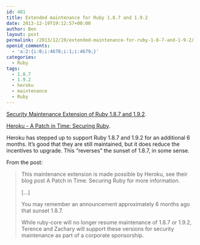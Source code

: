 ```yaml
---
id: 401
title: Extended maintenance for Ruby 1.8.7 and 1.9.2
date: 2013-12-19T19:12:57+00:00
author: Ben
layout: post
permalink: /2013/12/19/extended-maintenance-for-ruby-1-8-7-and-1-9-2/
openid_comments:
  - 'a:2:{i:0;i:4678;i:1;i:4679;}'
categories:
  - Ruby
tags:
  - 1.8.7
  - 1.9.2
  - heroku
  - maintenance
  - Ruby
---
```

[Security Maintenance Extension of Ruby 1.8.7 and 1.9.2](https://www.ruby-lang.org/en/news/2013/12/17/maintenance-of-1-8-7-and-1-9-2/).

[Heroku - A Patch in Time: Securing Ruby](https://blog.heroku.com/archives/2013/12/5/a_patch_in_time_securing_ruby).

Heroku has stepped up to support Ruby 1.8.7 and 1.9.2 for an additional 6 months. It&#8217;s good that they are still maintained, but it does reduce the incentives to upgrade. This &#8220;reverses&#8221; the sunset of 1.8.7, in some sense.

From the post:

> This maintenance extension is made possible by Heroku, see their blog post A Patch in Time: Securing Ruby for more information.
> 
> [...]
> 
> You may remember an announcement approximately 6 months ago that sunset 1.8.7.
> 
> While ruby-core will no longer resume maintenance of 1.8.7 or 1.9.2, Terence and Zachary will support these versions for security maintenance as part of a corporate sponsorship.
